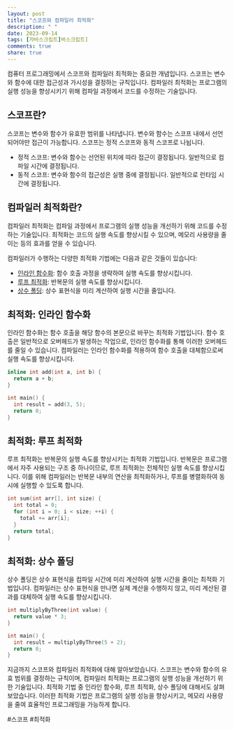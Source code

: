 ```yaml
---
layout: post
title: "스코프와 컴파일러 최적화"
description: " "
date: 2023-09-14
tags: [자바스크립트]바스크립트]
comments: true
share: true
---
```


컴퓨터 프로그래밍에서 스코프와 컴파일러 최적화는 중요한 개념입니다. 스코프는 변수와 함수에 대한 접근성과 가시성을 결정하는 규칙입니다. 컴파일러 최적화는 프로그램의 실행 성능을 향상시키기 위해 컴파일 과정에서 코드를 수정하는 기술입니다.

## 스코프란?

스코프는 변수와 함수가 유효한 범위를 나타냅니다. 변수와 함수는 스코프 내에서 선언되어야만 접근이 가능합니다. 스코프는 정적 스코프와 동적 스코프로 나뉩니다.

- 정적 스코프: 변수와 함수는 선언된 위치에 따라 접근이 결정됩니다. 일반적으로 컴파일 시간에 결정됩니다.
- 동적 스코프: 변수와 함수의 접근성은 실행 중에 결정됩니다. 일반적으로 런타임 시간에 결정됩니다.

## 컴파일러 최적화란?

컴파일러 최적화는 컴파일 과정에서 프로그램의 실행 성능을 개선하기 위해 코드를 수정하는 기술입니다. 최적화는 코드의 실행 속도를 향상시킬 수 있으며, 메모리 사용량을 줄이는 등의 효과를 얻을 수 있습니다.

컴파일러가 수행하는 다양한 최적화 기법에는 다음과 같은 것들이 있습니다:

- [인라인 함수화](#최적화-인라인-함수화): 함수 호출 과정을 생략하여 실행 속도를 향상시킵니다.
- [루프 최적화](#최적화-루프-최적화): 반복문의 실행 속도를 향상시킵니다.
- [상수 폴딩](#최적화-상수-폴딩): 상수 표현식을 미리 계산하여 실행 시간을 줄입니다.

## 최적화: 인라인 함수화

인라인 함수화는 함수 호출을 해당 함수의 본문으로 바꾸는 최적화 기법입니다. 함수 호출은 일반적으로 오버헤드가 발생하는 작업으로, 인라인 함수화를 통해 이러한 오버헤드를 줄일 수 있습니다. 컴파일러는 인라인 함수화를 적용하여 함수 호출을 대체함으로써 실행 속도를 향상시킵니다.

```cpp
inline int add(int a, int b) {
  return a + b;
}

int main() {
  int result = add(3, 5);
  return 0;
}
```

## 최적화: 루프 최적화

루프 최적화는 반복문의 실행 속도를 향상시키는 최적화 기법입니다. 반복문은 프로그램에서 자주 사용되는 구조 중 하나이므로, 루프 최적화는 전체적인 실행 속도를 향상시킵니다. 이를 위해 컴파일러는 반복문 내부의 연산을 최적화하거나, 루프를 병렬화하여 동시에 실행할 수 있도록 합니다.

```cpp
int sum(int arr[], int size) {
  int total = 0;
  for (int i = 0; i < size; ++i) {
    total += arr[i];
  }
  return total;
}
```

## 최적화: 상수 폴딩

상수 폴딩은 상수 표현식을 컴파일 시간에 미리 계산하여 실행 시간을 줄이는 최적화 기법입니다. 컴파일러는 상수 표현식을 만나면 실제 계산을 수행하지 않고, 미리 계산된 결과를 대체하여 실행 속도를 향상시킵니다.

```cpp
int multiplyByThree(int value) {
  return value * 3;
}

int main() {
  int result = multiplyByThree(5 + 2);
  return 0;
}
```

지금까지 스코프와 컴파일러 최적화에 대해 알아보았습니다. 스코프는 변수와 함수의 유효 범위를 결정하는 규칙이며, 컴파일러 최적화는 프로그램의 실행 성능을 개선하기 위한 기술입니다. 최적화 기법 중 인라인 함수화, 루프 최적화, 상수 폴딩에 대해서도 살펴보았습니다. 이러한 최적화 기법은 프로그램의 실행 성능을 향상시키고, 메모리 사용량을 줄여 효율적인 프로그래밍을 가능하게 합니다.

#스코프 #최적화